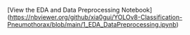 [View the EDA and Data Preprocessing Notebook]
(https://nbviewer.org/github/xia0gui/YOLOv8-Classification-Pneumothorax/blob/main/1_EDA_DataPreprocessing.ipynb)
